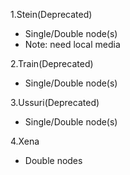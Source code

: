 1.Stein(Deprecated)
* Single/Double node(s)
* Note: need local media

2.Train(Deprecated)
* Single/Double node(s)

3.Ussuri(Deprecated)
* Single/Double node(s)

4.Xena
* Double nodes
